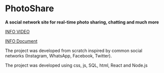 # PhotoShare
**A social network site for real-time photo sharing, chatting and much more**

[INFO VIDEO](https://drive.google.com/file/d/13YPa_8sIRj8LsBTuurUrI8h3ET0yDpNv/view?usp=drivesdk)

[INFO Document](https://github.com/YuvalBareket/PhotoShare.com/blob/main/Information%20Documents/PhotoShare%20INFO%20document.pdf)

The project was developed from scratch inspired by common social networks (Instagram, WhatsApp, Facebook, Twitter).

The project was developed using css, js, SQL, html, React and Node.js
